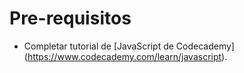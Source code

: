 # Pre-requisitos

* Completar tutorial de [JavaScript de Codecademy] (<https://www.codecademy.com/learn/javascript>).
